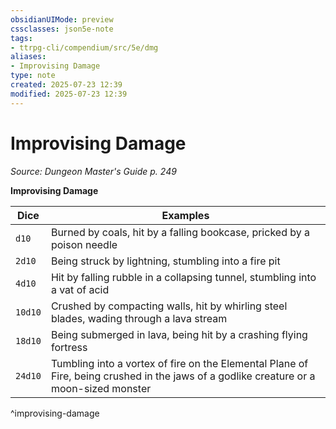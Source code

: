 ```yaml
---
obsidianUIMode: preview
cssclasses: json5e-note
tags:
- ttrpg-cli/compendium/src/5e/dmg
aliases:
- Improvising Damage
type: note
created: 2025-07-23 12:39
modified: 2025-07-23 12:39
---
```

# Improvising Damage
*Source: Dungeon Master's Guide p. 249* 

**Improvising Damage**

| Dice | Examples |
|------|----------|
| `d10` | Burned by coals, hit by a falling bookcase, pricked by a poison needle |
| `2d10` | Being struck by lightning, stumbling into a fire pit |
| `4d10` | Hit by falling rubble in a collapsing tunnel, stumbling into a vat of acid |
| `10d10` | Crushed by compacting walls, hit by whirling steel blades, wading through a lava stream |
| `18d10` | Being submerged in lava, being hit by a crashing flying fortress |
| `24d10` | Tumbling into a vortex of fire on the Elemental Plane of Fire, being crushed in the jaws of a godlike creature or a moon-sized monster |
^improvising-damage